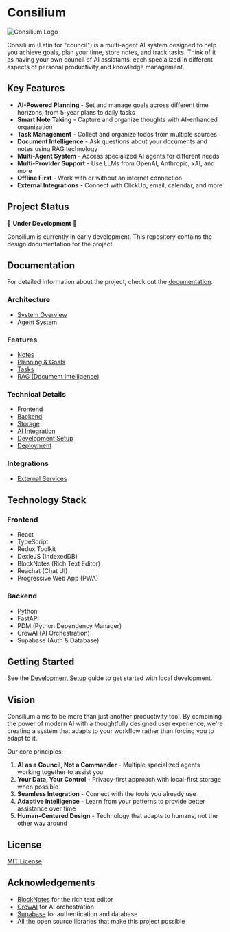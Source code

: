 # Consilium

![Consilium Logo](docs/assets/logo.png)

Consilium (Latin for "council") is a multi-agent AI system designed to help you achieve goals, plan your time, store notes, and track tasks. Think of it as having your own council of AI assistants, each specialized in different aspects of personal productivity and knowledge management.

## Key Features

- **AI-Powered Planning** - Set and manage goals across different time horizons, from 5-year plans to daily tasks
- **Smart Note Taking** - Capture and organize thoughts with AI-enhanced organization
- **Task Management** - Collect and organize todos from multiple sources
- **Document Intelligence** - Ask questions about your documents and notes using RAG technology
- **Multi-Agent System** - Access specialized AI agents for different needs
- **Multi-Provider Support** - Use LLMs from OpenAI, Anthropic, xAI, and more
- **Offline First** - Work with or without an internet connection
- **External Integrations** - Connect with ClickUp, email, calendar, and more

## Project Status

🚧 **Under Development** 🚧

Consilium is currently in early development. This repository contains the design documentation for the project.

## Documentation

For detailed information about the project, check out the [documentation](docs/README.md).

### Architecture

- [System Overview](docs/architecture/system-overview.md)
- [Agent System](docs/architecture/agent-system.md)

### Features

- [Notes](docs/features/notes.md)
- [Planning & Goals](docs/features/planning.md)
- [Tasks](docs/features/tasks.md)
- [RAG (Document Intelligence)](docs/features/rag.md)

### Technical Details

- [Frontend](docs/technical/frontend.md)
- [Backend](docs/technical/backend.md)
- [Storage](docs/technical/storage.md)
- [AI Integration](docs/technical/ai-integration.md)
- [Development Setup](docs/technical/development.md)
- [Deployment](docs/technical/deployment.md)

### Integrations

- [External Services](docs/integrations/external-services.md)

## Technology Stack

### Frontend
- React
- TypeScript
- Redux Toolkit
- DexieJS (IndexedDB)
- BlockNotes (Rich Text Editor)
- Reachat (Chat UI)
- Progressive Web App (PWA)

### Backend
- Python
- FastAPI
- PDM (Python Dependency Manager)
- CrewAI (AI Orchestration)
- Supabase (Auth & Database)

## Getting Started

See the [Development Setup](docs/technical/development.md) guide to get started with local development.

## Vision

Consilium aims to be more than just another productivity tool. By combining the power of modern AI with a thoughtfully designed user experience, we're creating a system that adapts to your workflow rather than forcing you to adapt to it.

Our core principles:

1. **AI as a Council, Not a Commander** - Multiple specialized agents working together to assist you
2. **Your Data, Your Control** - Privacy-first approach with local-first storage when possible
3. **Seamless Integration** - Connect with the tools you already use
4. **Adaptive Intelligence** - Learn from your patterns to provide better assistance over time
5. **Human-Centered Design** - Technology that adapts to humans, not the other way around

## License

[MIT License](LICENSE)

## Acknowledgements

- [BlockNotes](https://github.com/TypeCellOS/BlockNote) for the rich text editor
- [CrewAI](https://github.com/joaomdmoura/crewAI) for AI orchestration
- [Supabase](https://supabase.com/) for authentication and database
- All the open source libraries that make this project possible 